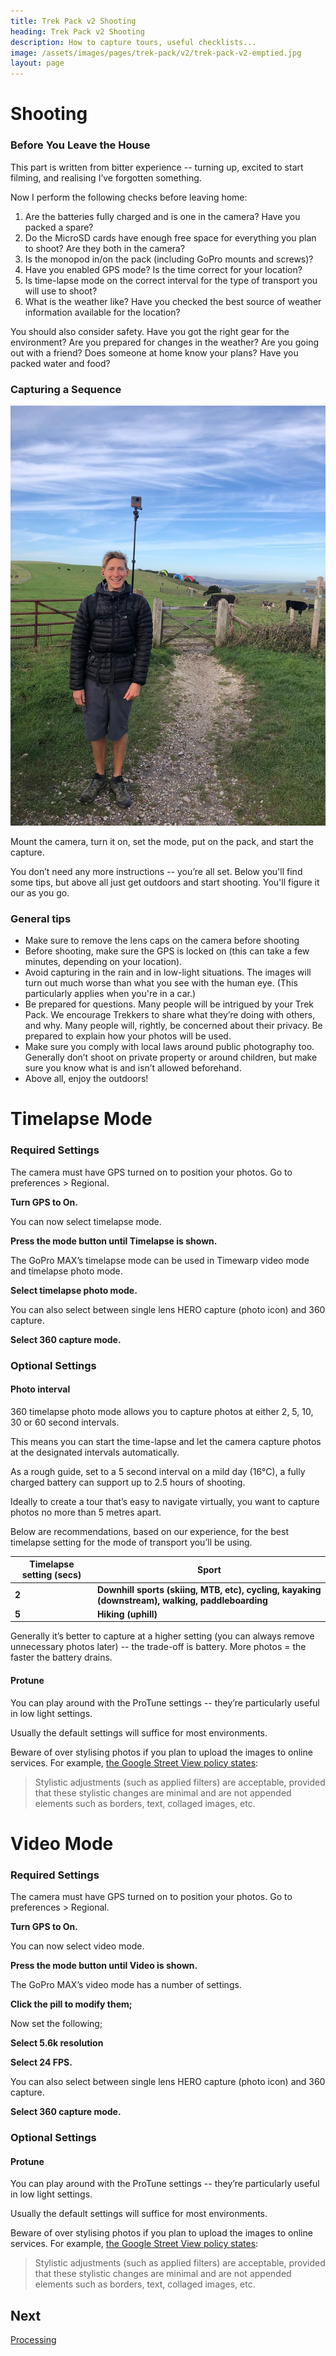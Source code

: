 ```yaml
---
title: Trek Pack v2 Shooting
heading: Trek Pack v2 Shooting
description: How to capture tours, useful checklists...
image: /assets/images/pages/trek-pack/v2/trek-pack-v2-emptied.jpg
layout: page
---
```


# Shooting

### Before You Leave the House

This part is written from bitter experience -- turning up, excited to start filming, and realising I’ve forgotten something.

Now I perform the following checks before leaving home:

1. Are the batteries fully charged and is one in the camera? Have you packed a spare?
2. Do the MicroSD cards have enough free space for everything you plan to shoot? Are they both in the camera?
3. Is the monopod in/on the pack (including GoPro mounts and screws)?
4. Have you enabled GPS mode? Is the time correct for your location?
5. Is time-lapse mode on the correct interval for the type of transport you will use to shoot?
6. What is the weather like? Have you checked the best source of weather information available for the location?

You should also consider safety. Have you got the right gear for the environment? Are you prepared for changes in the weather? Are you going out with a friend? Does someone at home know your plans? Have you packed water and food?

### Capturing a Sequence

<img class="img-fluid" src="/assets/images/pages/trek-pack/v2/shooting-david.jpeg
" alt="Trek pack in action" title="Trek pack in action" />

Mount the camera, turn it on, set the mode, put on the pack, and start the capture.

You don’t need any more instructions -- you’re all set. Below you'll find some tips, but above all just get outdoors and start shooting. You'll figure it our as you go.

### General tips

* Make sure to remove the lens caps on the camera before shooting
* Before shooting, make sure the GPS is locked on (this can take a few minutes, depending on your location).
* Avoid capturing in the rain and in low-light situations. The images will turn out much worse than what you see with the human eye. (This particularly applies when you're in a car.)
* Be prepared for questions. Many people will be intrigued by your Trek Pack. We encourage Trekkers to share what they’re doing with others, and why. Many people will, rightly, be concerned about their privacy. Be prepared to explain how your photos will be used.
* Make sure you comply with local laws around public photography too. Generally don’t shoot on private property or around children, but make sure you know what is and isn’t allowed beforehand.
* Above all, enjoy the outdoors!

# Timelapse Mode

### Required Settings

The camera must have GPS turned on to position your photos. Go to preferences > Regional.

**Turn GPS to On.**

You can now select timelapse mode.

**Press the mode button until Timelapse is shown.**

The GoPro MAX’s timelapse mode can be used in Timewarp video mode and timelapse photo mode.

**Select timelapse photo mode.**

You can also select between single lens HERO capture (photo icon) and 360 capture.

**Select 360 capture mode.**

### Optional Settings

#### Photo interval

360 timelapse photo mode allows you to capture photos at either 2, 5, 10, 30 or 60 second intervals.

This means you can start the time-lapse and let the camera capture photos at the designated intervals automatically.

As a rough guide, set to a 5 second interval on a mild day (16°C), a fully charged battery can support up to 2.5 hours of shooting.

Ideally to create a tour that’s easy to navigate virtually, you want to capture photos no more than 5 metres apart.

Below are recommendations, based on our experience, for the best timelapse setting for the mode of transport you’ll be using.

| **Timelapse setting (secs)** | **Sport**                                                                                       |
| ---------------------------- | ----------------------------------------------------------------------------------------------- |
| **2**                        | **Downhill sports (skiing, MTB, etc), cycling, kayaking (downstream), walking, paddleboarding** |
| **5**                        | **Hiking (uphill)**                                                                             |

Generally it’s better to capture at a higher setting (you can always remove unnecessary photos later) -- the trade-off is battery. More photos = the faster the battery drains.

#### Protune

You can play around with the ProTune settings -- they’re particularly useful in low light settings.

Usually the default settings will suffice for most environments.

Beware of over stylising photos if you plan to upload the images to online services. For example, [the Google Street View policy states](https://support.google.com/contributionpolicy/answer/7411351):

> Stylistic adjustments (such as applied filters) are acceptable, provided that these stylistic changes are minimal and are not appended elements such as borders, text, collaged images, etc.

# Video Mode

### Required Settings

The camera must have GPS turned on to position your photos. Go to preferences > Regional.

**Turn GPS to On.**

You can now select video mode.

**Press the mode button until Video is shown.**

The GoPro MAX’s video mode has a number of settings.

**Click the pill to modify them;**

Now set the following;

**Select 5.6k resolution**

**Select 24 FPS.**

You can also select between single lens HERO capture (photo icon) and 360 capture.

**Select 360 capture mode.**

### Optional Settings

#### Protune

You can play around with the ProTune settings -- they’re particularly useful in low light settings.

Usually the default settings will suffice for most environments.

Beware of over stylising photos if you plan to upload the images to online services. For example, [the Google Street View policy states](https://support.google.com/contributionpolicy/answer/7411351):

> Stylistic adjustments (such as applied filters) are acceptable, provided that these stylistic changes are minimal and are not appended elements such as borders, text, collaged images, etc.

## Next

[Processing](/trek-pack/v2/processing)